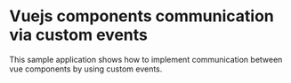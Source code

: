 # Vuejs components communication via custom events

This sample application shows how to implement communication between vue components by using custom events.
